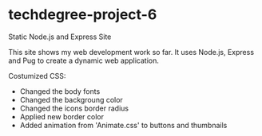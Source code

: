 # techdegree-project-6

Static Node.js and Express Site

This site shows my web development work so far. It uses Node.js, Express and Pug to create a dynamic web application.

Costumized CSS:

- Changed the body fonts
- Changed the backgroung color
- Changed the icons border radius
- Applied new border color
- Added animation from 'Animate.css' to buttons and thumbnails
